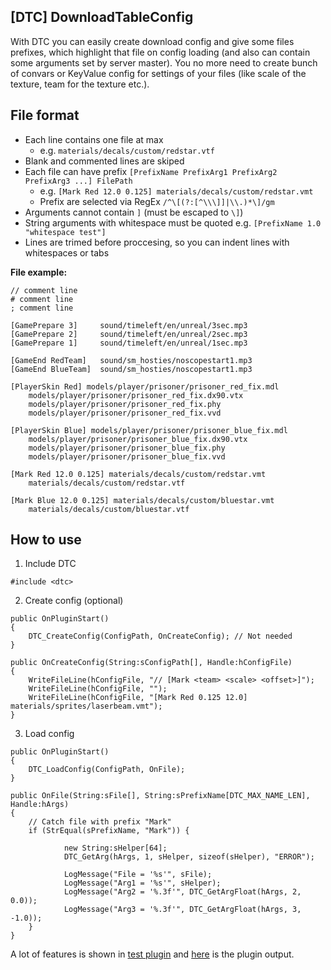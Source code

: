 ## [DTC] DownloadTableConfig

With DTC you can easily create download config and give some files prefixes, which highlight that file on config loading (and also can contain some arguments set by server master). You no more need to create bunch of convars or KeyValue config for settings of your files (like scale of the texture, team for the texture etc.).


## File format

- Each line contains one file at max
  - e.g. `materials/decals/custom/redstar.vtf` 
- Blank and commented lines are skiped
- Each file can have prefix `[PrefixName PrefixArg1 PrefixArg2 PrefixArg3 ...] FilePath`
  - e.g. `[Mark Red 12.0 0.125] materials/decals/custom/redstar.vmt`
  - Prefix are selected via RegEx `/^\[(?:[^\\\]]|\\.)*\]/gm`
- Arguments cannot contain `]` (must be escaped to `\]`)
- String arguments with whitespace must be quoted e.g. `[PrefixName 1.0 "whitespace test"]`
- Lines are trimed before proccesing, so you can indent lines with whitespaces or tabs

**File example:**
```
// comment line
# comment line
; comment line

[GamePrepare 3] 	sound/timeleft/en/unreal/3sec.mp3
[GamePrepare 2] 	sound/timeleft/en/unreal/2sec.mp3
[GamePrepare 1] 	sound/timeleft/en/unreal/1sec.mp3

[GameEnd RedTeam]   sound/sm_hosties/noscopestart1.mp3
[GameEnd BlueTeam] 	sound/sm_hosties/noscopestart1.mp3

[PlayerSkin Red] models/player/prisoner/prisoner_red_fix.mdl
	models/player/prisoner/prisoner_red_fix.dx90.vtx
	models/player/prisoner/prisoner_red_fix.phy
	models/player/prisoner/prisoner_red_fix.vvd

[PlayerSkin Blue] models/player/prisoner/prisoner_blue_fix.mdl
	models/player/prisoner/prisoner_blue_fix.dx90.vtx
	models/player/prisoner/prisoner_blue_fix.phy
	models/player/prisoner/prisoner_blue_fix.vvd

[Mark Red 12.0 0.125] materials/decals/custom/redstar.vmt
	materials/decals/custom/redstar.vtf

[Mark Blue 12.0 0.125] materials/decals/custom/bluestar.vmt
	materials/decals/custom/bluestar.vtf
```

## How to use
1. Include DTC
  ```SourcePawn
#include <dtc>
  ```

2. Create config (optional)
  ```SourcePawn
 public OnPluginStart()
 {
  	  DTC_CreateConfig(ConfigPath, OnCreateConfig); // Not needed
 }

 public OnCreateConfig(String:sConfigPath[], Handle:hConfigFile)
 {
  	  WriteFileLine(hConfigFile, "// [Mark <team> <scale> <offset>]");
  	  WriteFileLine(hConfigFile, "");
  	  WriteFileLine(hConfigFile, "[Mark Red 0.125 12.0] materials/sprites/laserbeam.vmt");
 }
  ```

3. Load config
  ```Sourcepawn
 public OnPluginStart()
 {
  	  DTC_LoadConfig(ConfigPath, OnFile);
 }
 
 public OnFile(String:sFile[], String:sPrefixName[DTC_MAX_NAME_LEN], Handle:hArgs)
 {
  	  // Catch file with prefix "Mark"
  	  if (StrEqual(sPrefixName, "Mark")) {
	
  	    	  new String:sHelper[64];
  	    	  DTC_GetArg(hArgs, 1, sHelper, sizeof(sHelper), "ERROR");
	
  	    	  LogMessage("File = '%s'", sFile);
  	    	  LogMessage("Arg1 = '%s'", sHelper);
  	    	  LogMessage("Arg2 = '%.3f'", DTC_GetArgFloat(hArgs, 2, 0.0));
  	    	  LogMessage("Arg3 = '%.3f'", DTC_GetArgFloat(hArgs, 3, -1.0));
  	  }
 }
  ```
A lot of features is shown in [test plugin](https://github.com/KissLick/DownloadTableConfig/blob/master/addons/sourcemod/scripting/DTC_Test.sp) and [here](https://github.com/KissLick/DownloadTableConfig/blob/master/addons/sourcemod/logs/test_log.cfg) is the plugin output.
